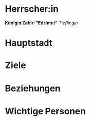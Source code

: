 # Herrscher:in
**Königin Zahiri "Edelmut"**
*Tieflingin*

# Hauptstadt

# Ziele

# Beziehungen

# Wichtige Personen